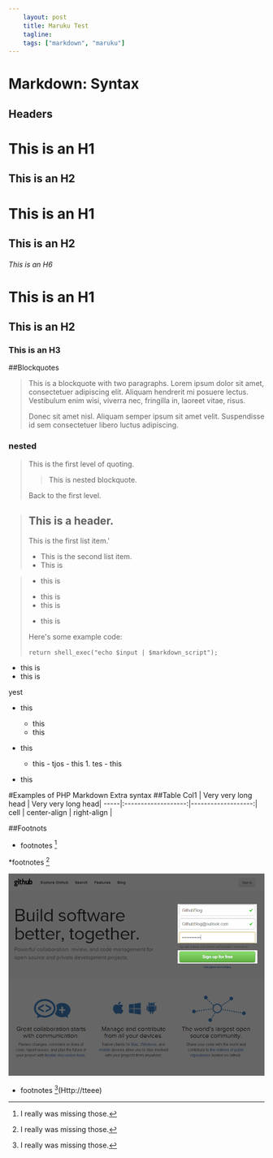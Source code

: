```yaml
---
    layout: post
    title: Maruku Test
    tagline:
    tags: ["markdown", "maruku"]
---
```

# Markdown: Syntax

## Headers
This is an H1
=============

This is an H2
-------------
# This is an H1

## This is an H2

###### This is an H6
# This is an H1 #

## This is an H2 ##

### This is an H3 ######

##Blockquotes
> This is a blockquote with two paragraphs. Lorem ipsum dolor sit amet,
> consectetuer adipiscing elit. Aliquam hendrerit mi posuere lectus.
> Vestibulum enim wisi, viverra nec, fringilla in, laoreet vitae, risus.
> 
> Donec sit amet nisl. Aliquam semper ipsum sit amet velit. Suspendisse
> id sem consectetuer libero luctus adipiscing.

### nested
> This is the first level of quoting.
>
> > This is nested blockquote.
>
> Back to the first level.


> ## This is a header.
> 
> This is the first list item.'
> *   This is the second list item.
> *   This is 

>+ this is
>- this is 
>- this is
>* this is
> 
> Here's some example code:
> 
>     return shell_exec("echo $input | $markdown_script");


* this is
* this is


yest

- this
  - this
  - this
 - this
   - this
         - tjos
             - this
                 1. tes
                     - this

- this

#Examples of PHP Markdown Extra syntax
##Table
Col1 | Very very long head | Very very long head|
-----|:-------------------:|-------------------:|
cell | center-align        | right-align        |

##Footnots
* footnotes [^foot]

[^foot]: I really was missing those.


*footnotes [^foot]

[^foot]: I really was missing those.

![TestImg](/image/github_pages_lesson_00.png "try")


* footnotes [^foot](Http://tteee)
[^foot]: I really was missing those.